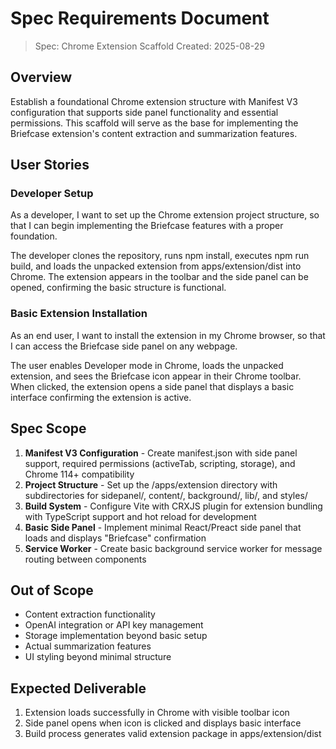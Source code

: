 # Spec Requirements Document

> Spec: Chrome Extension Scaffold
> Created: 2025-08-29

## Overview

Establish a foundational Chrome extension structure with Manifest V3 configuration that supports side panel functionality and essential permissions. This scaffold will serve as the base for implementing the Briefcase extension's content extraction and summarization features.

## User Stories

### Developer Setup

As a developer, I want to set up the Chrome extension project structure, so that I can begin implementing the Briefcase features with a proper foundation.

The developer clones the repository, runs npm install, executes npm run build, and loads the unpacked extension from apps/extension/dist into Chrome. The extension appears in the toolbar and the side panel can be opened, confirming the basic structure is functional.

### Basic Extension Installation

As an end user, I want to install the extension in my Chrome browser, so that I can access the Briefcase side panel on any webpage.

The user enables Developer mode in Chrome, loads the unpacked extension, and sees the Briefcase icon appear in their Chrome toolbar. When clicked, the extension opens a side panel that displays a basic interface confirming the extension is active.

## Spec Scope

1. **Manifest V3 Configuration** - Create manifest.json with side panel support, required permissions (activeTab, scripting, storage), and Chrome 114+ compatibility
2. **Project Structure** - Set up the /apps/extension directory with subdirectories for sidepanel/, content/, background/, lib/, and styles/
3. **Build System** - Configure Vite with CRXJS plugin for extension bundling with TypeScript support and hot reload for development
4. **Basic Side Panel** - Implement minimal React/Preact side panel that loads and displays "Briefcase" confirmation
5. **Service Worker** - Create basic background service worker for message routing between components

## Out of Scope

- Content extraction functionality
- OpenAI integration or API key management
- Storage implementation beyond basic setup
- Actual summarization features
- UI styling beyond minimal structure

## Expected Deliverable

1. Extension loads successfully in Chrome with visible toolbar icon
2. Side panel opens when icon is clicked and displays basic interface
3. Build process generates valid extension package in apps/extension/dist
